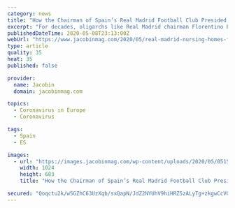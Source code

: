 ```yaml
---
category: news
title: "How the Chairman of Spain’s Real Madrid Football Club Presided Over a Coronavirus Catastrophe in Nursing Homes"
excerpt: "For decades, oligarchs like Real Madrid chairman Florentino Pérez have made Spain's old-age care sector a favored cash cow. Today, the coronavirus deaths caused by their penny-pinching are a grim monument to the failures of privatization."
publishedDateTime: 2020-05-08T23:13:00Z
webUrl: "https://www.jacobinmag.com/2020/05/real-madrid-nursing-homes-florentino-perez"
type: article
quality: 35
heat: 35
published: false

provider:
  name: Jacobin
  domain: jacobinmag.com

topics:
  - Coronavirus in Europe
  - Coronavirus

tags:
  - Spain
  - ES

images:
  - url: "https://images.jacobinmag.com/wp-content/uploads/2020/05/05152753/GettyImages-1208030988.jpg"
    width: 1024
    height: 683
    title: "How the Chairman of Spain’s Real Madrid Football Club Presided Over a Coronavirus Catastrophe in Nursing Homes"

secured: "Qoqctu2k/w5GZhC63UzXqb/sxQapN/JdZ2NYUhV9hiHRZ5zALyTg+zkgwCcVGFTBB89IZqPkzovVcKCJ+7nSC0RjVl5XlOili0lF3kY1plcBZz5bjXMTd9DRg7sF4G6aJBFqiHUCmFzuAqqEkd7WvSIlaxH+7NCbZxv+MbIZVAreh/HCZB+rnlaToDYL1LaDJI4LA794ZlCIMG5k4W7DNIiJ0RLbq4C9meiCEd78UpwMw8LOMbTs5j14RCALt0v7DqPRbstDPtvfQcljWJ7vBY8my/jUiu/i8Ma+KMTiXlcKnuAsA/EhflEIfgadA6M7yKCFhXtY4ZpRpvch1dsDY5jMWMFHQYPu/jFkfBjc6xoylW9u1Zi84FORBi1pfbTpKRGj6/5chKpyiwrfxDbYVtz07q7Fz+rK6Lbk3fpdbCpiC3/bDNJIlBn1yvrMTKEknT4OtraHmDz0i0LGo3r6bYls1Ftx2M1RL6pZWlGmxzA=;YfX274aAUW37jPHSNcHUOg=="
---
```


